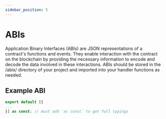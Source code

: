 ```yaml
---
sidebar_position: 5
---
```


# ABIs

Application Binary Interfaces (ABIs) are JSON representations of a contract's
functions and events. They enable interaction with the contract on the
blockchain by providing the necessary information to encode and decode the data
involved in these interactions. ABIs should be stored in the /abis/ directory of
your project and imported into your handler functions as needed.

## Example ABI

```ts
export default [{
...
}] as const; // must add `as const` to get full typings
```
